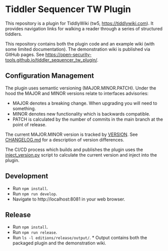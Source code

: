 # Tiddler Sequencer TW Plugin

This repository is a plugin for TiddlyWiki (tw5, https://tiddlywiki.com).
It provides navigation links for walking a reader through a series of structured tiddlers.

This repository contains both the plugin code and an example wiki (with some limited documentation).
The demonstration wiki is published via GitHub pages. 
See https://open-security-tools.github.io/tiddler_sequencer_tw_plugin/.

## Configuration Management

The plugin uses semantic versioning (MAJOR.MINOR.PATCH).
Under the hood the MAJOR and MINOR versions relate to interfaces advisories:

* MAJOR denotes a breaking change. When upgrading you will need to something.
* MINOR denotes new functionality which is backwards compatible.
* PATCH is calculated by the number of commits in the main 
branch at the point of release.

The current MAJOR.MINOR version is tracked by [VERSION](./VERSION).
See [CHANGELOG.md](./CHANGELOG.md) for a description of version differences.

The CI/CD process which builds and publishes the plugin uses the  [inject_version.py](./inject_version.py) script to calculate the current version and inject into the plugin.

## Development

* Run `npm install`.
* Run `npm run develop`.
* Navigate to http://localhost:8081 in your web browser.

## Release

* Run `npm install`.
* Run `npm run release`.
* Run `ls -l editions/release/output/`.
       * Output contains both the packaged plugin and the demonstration wiki.

